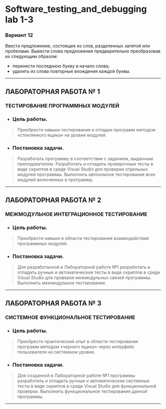 # Software_testing_and_debugging lab 1-3

### Вариант 12
Ввести предложение, состоящее из слов, разделенных запятой или пробелами. Вывести слова предложения предварительно преобразовав их следующим образом:
* перенести последнюю букву в начало слова;
* удалить из слова повторные вхождения каждой буквы. 
---
## ЛАБОРАТОРНАЯ РАБОТА № 1
### ТЕСТИРОВАНИЕ ПРОГРАММНЫХ МОДУЛЕЙ
* ### Цель работы.
> Приобрести навыки тестирования и отладки программ методом «стеклянного ящика» на уровне модулей.
* ### Постановка задачи. 
> Разработать программу в соответствии с заданием, выданным преподавателем. Разработать и отладить проверочные тесты в виде скриптов в среде Visual Studio для проверки отдельных модулей программы. Выполнить автономное тестирование всех модулей включенных в программу.  
---
## ЛАБОРАТОРНАЯ РАБОТА № 2
### МЕЖМОДУЛЬНОЕ ИНТЕГРАЦИОННОЕ ТЕСТИРОВАНИЕ
* ### Цель работы. 
> Приобрести навыки в области тестирования взаимодействия программных модулей.
* ### Постановка задачи.
> Для разработанной в Лабораторной работе №1 разработать и отладить ручные и автоматические тесты в виде скриптов в среде Visual Studio для проверки межмодульных связей программы. Выполнить межмодульное тестирование. 
---
## ЛАБОРАТОРНАЯ РАБОТА № 3
### СИСТЕМНОЕ ФУНКЦИОНАЛЬНОЕ ТЕСТИРОВАНИЕ
* ### Цель работы. 
> Приобрести практический опыт в области тестирования программ методом «черного ящика» через интерфейс пользователя на системном уровне.
* ### Постановка задачи. 
> Для созданной в Лабораторной работе №1 программы разработать и отладить ручные и автоматические системные тесты в виде скриптов в среде Visual Studio для функциональной проверки. Выполнить функциональное тестирование данной программы.
---
